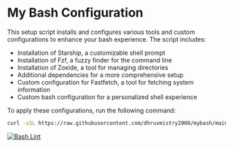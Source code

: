 # My Bash Configuration

This setup script installs and configures various tools and custom configurations to enhance your bash experience. The script includes:

* Installation of Starship, a customizable shell prompt
* Installation of Fzf, a fuzzy finder for the command line
* Installation of Zoxide, a tool for managing directories
* Additional dependencies for a more comprehensive setup
* Custom configuration for Fastfetch, a tool for fetching system information
* Custom bash configuration for a personalized shell experience

To apply these configurations, run the following command:

```bash
curl -sSL https://raw.githubusercontent.com/dhruvmistry2000/mybash/main/setup.sh | bash
```
[![Bash Lint](https://github.com/dhruvmistry2000/mybash/actions/workflows/main.yml/badge.svg)](https://github.com/dhruvmistry2000/mybash/actions/workflows/main.yml)
